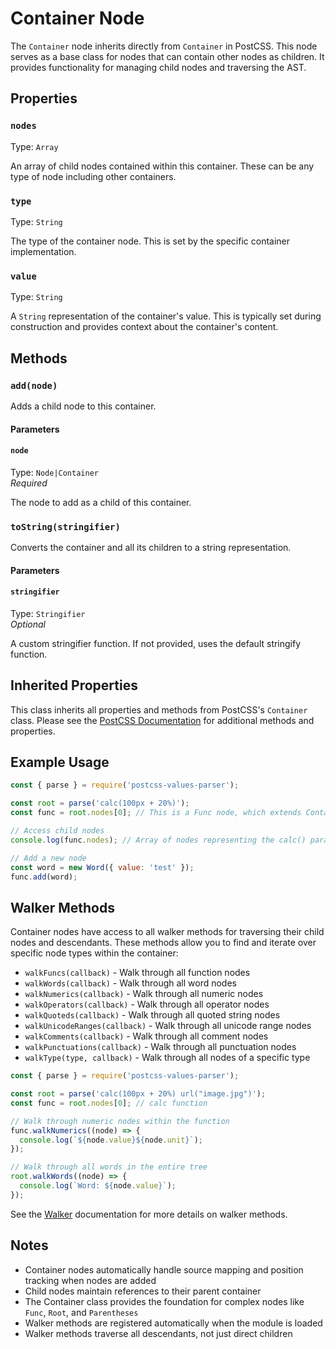 # Container Node

The `Container` node inherits directly from `Container` in PostCSS. This node serves as a base class for nodes that can contain other nodes as children. It provides functionality for managing child nodes and traversing the AST.

## Properties

### `nodes`

Type: `Array`<br>

An array of child nodes contained within this container. These can be any type of node including other containers.

### `type`

Type: `String`<br>

The type of the container node. This is set by the specific container implementation.

### `value`

Type: `String`<br>

A `String` representation of the container's value. This is typically set during construction and provides context about the container's content.

## Methods

### `add(node)`

Adds a child node to this container.

#### Parameters

#### `node`

Type: `Node|Container`<br>
_Required_

The node to add as a child of this container.

### `toString(stringifier)`

Converts the container and all its children to a string representation.

#### Parameters

#### `stringifier`

Type: `Stringifier`<br>
_Optional_

A custom stringifier function. If not provided, uses the default stringify function.

## Inherited Properties

This class inherits all properties and methods from PostCSS's `Container` class. Please see the [PostCSS Documentation](https://github.com/postcss/postcss/tree/master/docs) for additional methods and properties.

## Example Usage

```js
const { parse } = require('postcss-values-parser');

const root = parse('calc(100px + 20%)');
const func = root.nodes[0]; // This is a Func node, which extends Container

// Access child nodes
console.log(func.nodes); // Array of nodes representing the calc() parameters

// Add a new node
const word = new Word({ value: 'test' });
func.add(word);
```

## Walker Methods

Container nodes have access to all walker methods for traversing their child nodes and descendants. These methods allow you to find and iterate over specific node types within the container:

- `walkFuncs(callback)` - Walk through all function nodes
- `walkWords(callback)` - Walk through all word nodes
- `walkNumerics(callback)` - Walk through all numeric nodes
- `walkOperators(callback)` - Walk through all operator nodes
- `walkQuoteds(callback)` - Walk through all quoted string nodes
- `walkUnicodeRanges(callback)` - Walk through all unicode range nodes
- `walkComments(callback)` - Walk through all comment nodes
- `walkPunctuations(callback)` - Walk through all punctuation nodes
- `walkType(type, callback)` - Walk through all nodes of a specific type

```js
const { parse } = require('postcss-values-parser');

const root = parse('calc(100px + 20%) url("image.jpg")');
const func = root.nodes[0]; // calc function

// Walk through numeric nodes within the function
func.walkNumerics((node) => {
  console.log(`${node.value}${node.unit}`);
});

// Walk through all words in the entire tree
root.walkWords((node) => {
  console.log(`Word: ${node.value}`);
});
```

See the [Walker](./Walker.md) documentation for more details on walker methods.

## Notes

- Container nodes automatically handle source mapping and position tracking when nodes are added
- Child nodes maintain references to their parent container
- The Container class provides the foundation for complex nodes like `Func`, `Root`, and `Parentheses`
- Walker methods are registered automatically when the module is loaded
- Walker methods traverse all descendants, not just direct children
